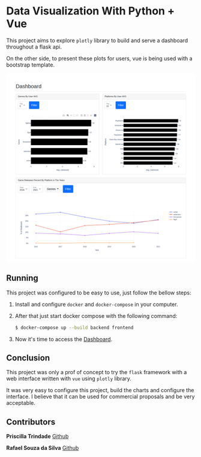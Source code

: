 # Data Visualization With Python + Vue

This project aims to explore ``plotly`` library to build and serve a dashboard throughout a flask api.

On the other side, to present these plots for users, vue is being used with a bootstrap template.

![Dashboard](media/dashboard.png "Dashboard")

## Running

This project was configured to be easy to use, just follow the bellow steps:

1. Install and configure ``docker`` and ``docker-compose`` in your computer.

2. After that just start docker compose with the following command:

    ```bash
    $ docker-compose up --build backend frontend
    ```

3. Now it's time to access the [Dashboard](http://localhost:8080/).

## Conclusion

This project was only a prof of concept to try the ``flask`` framework with a web interface written with ``vue`` using ``plotly`` library.

It was very easy to configure this project, build the charts and configure the interface. I believe that it can be used for commercial proposals and be very acceptable.


## Contributors

**Priscilla Trindade** [Github](#)

**Rafael Souza da Silva** [Github](https://github.com/arkanister)
